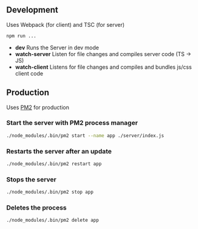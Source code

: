 

## Development
Uses Webpack (for client) and TSC (for server)

```sh
npm run ...
```

* **dev** Runs the Server in dev mode
* **watch-server** Listen for file changes and compiles server code (TS -> JS)
* **watch-client** Listens for file changes and compiles and bundles js/css client code


## Production 
Uses [PM2](https://pm2.keymetrics.io/) for production

### Start the server with PM2 process manager
```sh
./node_modules/.bin/pm2 start --name app ./server/index.js
```

### Restarts the server after an update
```sh
./node_modules/.bin/pm2 restart app
```

### Stops the server
```sh
./node_modules/.bin/pm2 stop app
```

### Deletes the process
```sh
./node_modules/.bin/pm2 delete app
```